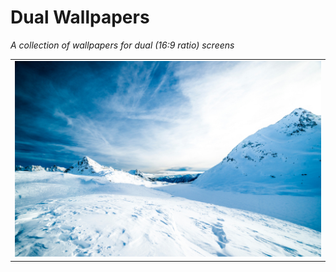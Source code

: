 # Dual Wallpapers
_A collection of wallpapers for dual (16:9 ratio) screens_

| |
|-|
|[![Wallpaper Thumbnail](wallpapers/cFplR9ZGnAk/thumbnail.jpg)](https://github.com/jalendport/dual-wallpapers/tree/master/wallpapers/cFplR9ZGnAk)|